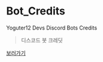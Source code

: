 # Bot_Credits
Yoguter12 Devs Discord Bots Credits

> 디스코드 봇 크레딧

[보러가기](https://rung2ne.github.io/Discord-Bot-Credits/)
